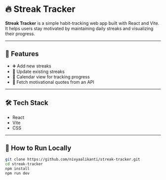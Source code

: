 # 🔥 Streak Tracker

**Streak Tracker** is a simple habit-tracking web app built with React and Vite. It helps users stay motivated by maintaining daily streaks and visualizing their progress.

---

## 🚀 Features

- ➕ Add new streaks
- 🔄 Update existing streaks
- 📅 Calendar view for tracking progress
- 💬 Fetch motivational quotes from an API

---

## 🛠 Tech Stack

- React
- Vite
- CSS

---

## 📁 How to Run Locally

```bash
git clone https://github.com/nivyaalikanti/streak-tracker.git
cd streak-tracker
npm install
npm run dev

